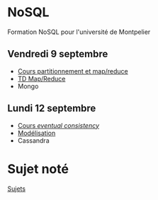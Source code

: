 # NoSQL

Formation NoSQL pour l'université de Montpelier

## Vendredi 9 septembre

- [Cours partitionnement et map/reduce](cours/sharding.md)
- [TD Map/Reduce](tp/td-map-reduce.md)
- Mongo

## Lundi 12 septembre

- [Cours _eventual consistency_](cours/eventual_consistency.md)
- [Modélisation](tp/modelisation.md)
- Cassandra

# Sujet noté

[Sujets](sujets.md)
